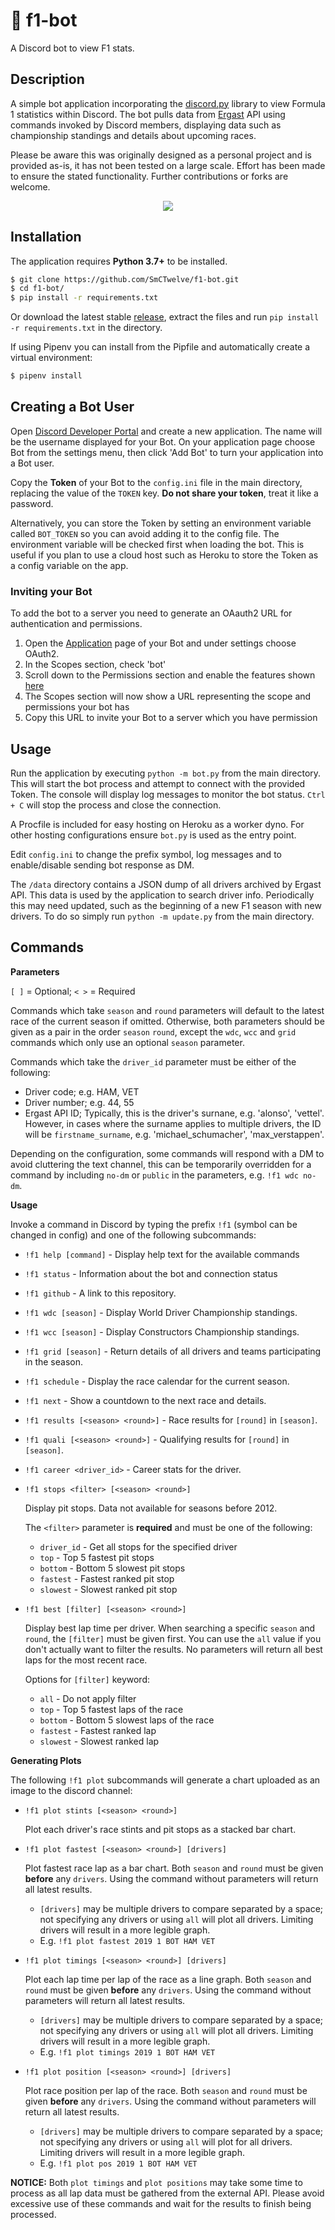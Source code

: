 # 🏁 f1-bot
A Discord bot to view F1 stats.

## Description
A simple bot application incorporating the [discord.py](https://github.com/Rapptz/discord.py/tree/rewrite) library to view Formula 1 statistics within Discord. The bot pulls data from [Ergast](http://ergast.com/mrd/) API using commands invoked by Discord members, displaying data such as championship standings and details about upcoming races.

Please be aware this was originally designed as a personal project and is provided as-is, it has not been tested on a large scale. Effort has been made to ensure the stated functionality. Further contributions or forks are welcome.

<p align="center"><img src="https://i.imgur.com/bdd7emE.gif" /></p>

## Installation
The application requires **Python 3.7+** to be installed.

```bash
$ git clone https://github.com/SmCTwelve/f1-bot.git
$ cd f1-bot/
$ pip install -r requirements.txt
```
Or download the latest stable [release](https://github.com/SmCTwelve/f1-bot/releases), extract the files and run `pip install -r requirements.txt` in the directory.

If using Pipenv you can install from the Pipfile and automatically create a virtual environment:
```bash
$ pipenv install
```



## Creating a Bot User
Open [Discord Developer Portal](https://discordapp.com/developers/applications/) and create a new application. The name will be the username displayed for your Bot. On your application page choose Bot from the settings menu, then click 'Add Bot' to turn your application into a Bot user.

Copy the **Token** of your Bot to the `config.ini` file in the main directory, replacing the value of the `TOKEN` key. **Do not share your token**, treat it like a password.

Alternatively, you can store the Token by setting an environment variable called `BOT_TOKEN` so you can avoid adding it to the config file. The environment variable will be checked first when loading the bot. This is useful if you plan to use a cloud host such as Heroku to store the Token as a config variable on the app.

### Inviting your Bot
To add the bot to a server you need to generate an OAauth2 URL for authentication and permissions.

1. Open the [Application](https://discordapp.com/developers/applications/) page of your Bot and under settings choose OAuth2.
2. In the Scopes section, check 'bot'
3. Scroll down to the Permissions section and enable the features shown [here](https://i.imgur.com/1bQ9xD8.png)
4. The Scopes section will now show a URL representing the scope and permissions your bot has
5. Copy this URL to invite your Bot to a server which you have permission

## Usage
Run the application by executing `python -m bot.py` from the main directory. This will start the bot process and attempt to connect with the provided Token. The console will display log messages to monitor the bot status. `Ctrl + C` will stop the process and close the connection.

A Procfile is included for easy hosting on Heroku as a worker dyno. For other hosting configurations ensure `bot.py` is used as the entry point.

Edit `config.ini` to change the prefix symbol, log messages and to enable/disable sending bot response as DM.

The `/data` directory contains a JSON dump of all drivers archived by Ergast API. This data is used by the application to search driver info. Periodically this may need updated, such as the beginning of a new F1 season with new drivers. To do so simply run `python -m update.py` from the main directory.

## Commands

**Parameters**

`[ ]` = Optional;
`< >` = Required

Commands which take `season` and `round` parameters will default to the latest race of the current season if omitted. Otherwise, both parameters should be given as a pair in the order `season` `round`, except the `wdc`, `wcc` and `grid` commands which only use an optional `season` parameter.

Commands which take the `driver_id` parameter must be either of the following:
  - Driver code; e.g. HAM, VET
  - Driver number; e.g. 44, 55
  - Ergast API ID; Typically, this is the driver's surnane, e.g. 'alonso', 'vettel'. However, in cases where the surname applies to multiple drivers, the ID will be `firstname_surname`, e.g. 'michael_schumacher', 'max_verstappen'.

Depending on the configuration, some commands will respond with a DM to avoid cluttering the text channel, this can be temporarily overridden for a command by including `no-dm` or `public` in the parameters, e.g. `!f1 wdc no-dm`.

**Usage**

Invoke a command in Discord by typing the prefix `!f1` (symbol can be changed in config) and one of the following subcommands:

- `!f1 help [command]` - Display help text for the available commands

- `!f1 status` - Information about the bot and connection status

- `!f1 github` - A link to this repository.

- `!f1 wdc [season]` - Display World Driver Championship standings.

- `!f1 wcc [season]` - Display Constructors Championship standings.

- `!f1 grid [season]` - Return details of all drivers and teams participating in the season.

- `!f1 schedule` - Display the race calendar for the current season.

- `!f1 next` - Show a countdown to the next race and details.

- `!f1 results [<season> <round>]` - Race results for `[round]` in `[season]`.

- `!f1 quali [<season> <round>]` - Qualifying results for `[round]` in `[season]`.

- `!f1 career <driver_id>` - Career stats for the driver.

- `!f1 stops <filter> [<season> <round>]`

  Display pit stops. Data not available for seasons before 2012.

  The `<filter>` parameter is **required** and must be one of the following:
  - `driver_id` - Get all stops for the specified driver
  - `top` - Top 5 fastest pit stops
  - `bottom` -  Bottom 5 slowest pit stops
  - `fastest` - Fastest ranked pit stop
  - `slowest` - Slowest ranked pit stop

- `!f1 best [filter] [<season> <round>]`

  Display best lap time per driver. When searching a specific `season` and `round`, the `[filter]` must be given first. You can use the `all` value if you don't actually want to filter the results. No parameters will return all best laps for the most recent race.

  Options for `[filter]` keyword:
  - `all` - Do not apply filter
  - `top` - Top 5 fastest laps of the race
  - `bottom` -  Bottom 5 slowest laps of the race
  - `fastest` - Fastest ranked lap
  - `slowest` - Slowest ranked lap


**Generating Plots**

The following `!f1 plot` subcommands will generate a chart uploaded as an image to the discord channel:

- `!f1 plot stints [<season> <round>]`

  Plot each driver's race stints and pit stops as a stacked bar chart.
- `!f1 plot fastest [<season> <round>] [drivers]`

  Plot fastest race lap as a bar chart. Both `season` and `round` must be given **before** any `drivers`. Using the command without parameters will return all latest results.
  - `[drivers]` may be multiple drivers to compare separated by a space; not specifying any drivers or using `all` will plot all drivers. Limiting drivers will result in a more legible graph.
  - E.g. `!f1 plot fastest 2019 1 BOT HAM VET`

- `!f1 plot timings [<season> <round>] [drivers]`

  Plot each lap time per lap of the race as a line graph. Both `season` and `round` must be given **before** any `drivers`. Using the command without parameters will return all latest results.
  - `[drivers]` may be multiple drivers to compare separated by a space; not specifying any drivers or using `all` will plot all drivers. Limiting drivers will result in a more legible graph.
  - E.g. `!f1 plot timings 2019 1 BOT HAM VET`

- `!f1 plot position [<season> <round>] [drivers]`

  Plot race position per lap of the race. Both `season` and `round` must be given **before** any `drivers`. Using the command without parameters will return all latest results.
  - `[drivers]` may be multiple drivers to compare separated by a space; not specifying any drivers or using `all` will plot for all drivers. Limiting drivers will result in a more legible graph.
  - E.g. `!f1 plot pos 2019 1 BOT HAM VET`

**NOTICE:** Both `plot timings` and `plot positions` may take some time to process as all lap data must be gathered from the external API. Please avoid excessive use of these commands and wait for the results to finish being processed.

